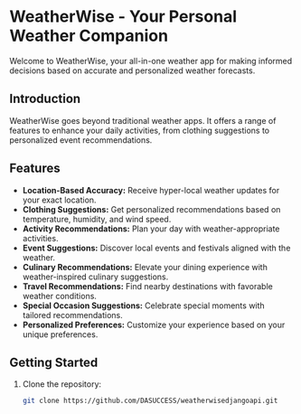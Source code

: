 # WeatherWise - Your Personal Weather Companion

Welcome to WeatherWise, your all-in-one weather app for making informed decisions based on accurate and personalized weather forecasts.

## Introduction

WeatherWise goes beyond traditional weather apps. It offers a range of features to enhance your daily activities, from clothing suggestions to personalized event recommendations.

## Features

- **Location-Based Accuracy:** Receive hyper-local weather updates for your exact location.
- **Clothing Suggestions:** Get personalized recommendations based on temperature, humidity, and wind speed.
- **Activity Recommendations:** Plan your day with weather-appropriate activities.
- **Event Suggestions:** Discover local events and festivals aligned with the weather.
- **Culinary Recommendations:** Elevate your dining experience with weather-inspired culinary suggestions.
- **Travel Recommendations:** Find nearby destinations with favorable weather conditions.
- **Special Occasion Suggestions:** Celebrate special moments with tailored recommendations.
- **Personalized Preferences:** Customize your experience based on your unique preferences.

## Getting Started

1. Clone the repository:
   ```bash
   git clone https://github.com/DASUCCESS/weatherwisedjangoapi.git
